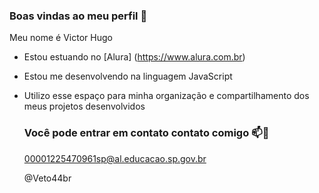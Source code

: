 ### Boas vindas ao meu perfil 🤙

Meu nome é Victor Hugo

- Estou estuando no [Alura] (https://www.alura.com.br)
- Estou me desenvolvendo na linguagem JavaScript
- Utilizo esse espaço para minha organização e compartilhamento dos meus projetos desenvolvidos

  ### Você pode entrar em contato contato comigo 📫📧

  00001225470961sp@al.educacao.sp.gov.br

  @Veto44br
